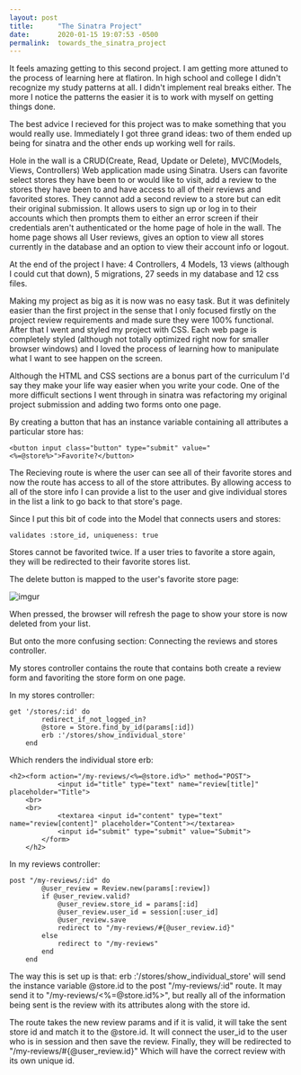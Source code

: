 ```yaml
---
layout: post
title:      "The Sinatra Project"
date:       2020-01-15 19:07:53 -0500
permalink:  towards_the_sinatra_project
---
```



It feels amazing getting to this second project. I am getting more attuned to the process of learning here at flatiron. In high school and college I didn't recognize my study patterns at all. I didn't implement real breaks either. The more I notice the patterns the easier it is to work with myself on getting things done. 

The best advice I recieved for this project was to make something that you would really use. Immediately I got three grand ideas: two of them ended up being for sinatra and the other ends up working well for rails.

Hole in the wall is a CRUD(Create, Read, Update or Delete), MVC(Models, Views, Controllers) Web application made using Sinatra. Users can favorite select stores they have been to or would like to visit, add a review to the stores they have been to and have access to all of their reviews and favorited stores. They cannot add a second review to a store but can edit their original submission. It allows users to sign up or log in to their accounts which then prompts them to either an error screen if their credentials aren't authenticated or the home page of hole in the wall. The home page shows all User reviews, gives an option to view all stores currently in the database and an option to view their account info or logout. 

At the end of the project I have: 4 Controllers, 4 Models, 13 views (although I could cut that down), 5 migrations, 27 seeds in my database and 12 css files.

Making my project as big as it is now was no easy task.  But it was definitely easier than the first project in the sense that I only focused  firstly on the project review requirements and made sure they were 100% functional. After that I went and styled my project with CSS. Each web page is completely styled (although not totally optimized right now for smaller browser windows) and I loved the process of learning how to manipulate what I want to see happen on the screen. 

Although the HTML and CSS sections are a bonus part of the curriculum I'd say they make your life way easier when you write your code. One of the more difficult sections I went through in sinatra was refactoring my original project submission and adding two forms onto one page.

By creating a button that has an instance variable containing all attributes a particular store has: 
```
<button input class="button" type="submit" value="<%=@store%>">Favorite?</button>
```

The Recieving route is where the user can see all of their favorite stores and now the route has access to all of the store attributes. By allowing access to all of the store info I can provide a list to the user and give individual stores in the list a link to go back to that store's page.

Since I put this bit of code into the Model that connects users and stores:
```
validates :store_id, uniqueness: true
```

Stores cannot be favorited twice. If a user tries to favorite a store again, they will be redirected to their favorite stores list.

The delete button is mapped to the user's favorite store page:

![imgur](https://i.imgur.com/wQRGR2K.png)

When pressed, the browser will refresh the page to show your store is now deleted from your list.

But onto the more confusing section: Connecting the reviews and stores controller.

My stores controller contains the route that contains both create a review form and favoriting the store form on one page.

In my stores controller: 

```
get '/stores/:id' do
        redirect_if_not_logged_in?
        @store = Store.find_by_id(params[:id])
        erb :'/stores/show_individual_store'
    end
```

Which renders the individual store erb:

```
<h2><form action="/my-reviews/<%=@store.id%>" method="POST">
            <input id="title" type="text" name="review[title]" placeholder="Title">
    <br>
    <br>
            <textarea <input id="content" type="text" name="review[content]" placeholder="Content"></textarea>
            <input id="submit" type="submit" value="Submit">
        </form>
    </h2>

```

In my reviews controller:

```
post "/my-reviews/:id" do
        @user_review = Review.new(params[:review])
        if @user_review.valid?
            @user_review.store_id = params[:id]
            @user_review.user_id = session[:user_id]
            @user_review.save
            redirect to "/my-reviews/#{@user_review.id}" 
        else
            redirect to "/my-reviews"
        end
    end
```

The way this is set up is that: erb :'/stores/show_individual_store' will send the instance variable @store.id to the post  "/my-reviews/:id" route. It may send it to "/my-reviews/<%=@store.id%>",  but really all of the information being sent is the review with its attributes along with the store id.

The route takes the new review params and if it is valid, it will take the sent store id and match it to the @store.id. It will connect the user_id to the user who is in session and then save the review. Finally, they will be redirected to "/my-reviews/#{@user_review.id}" Which will have the correct review with its own unique id.
